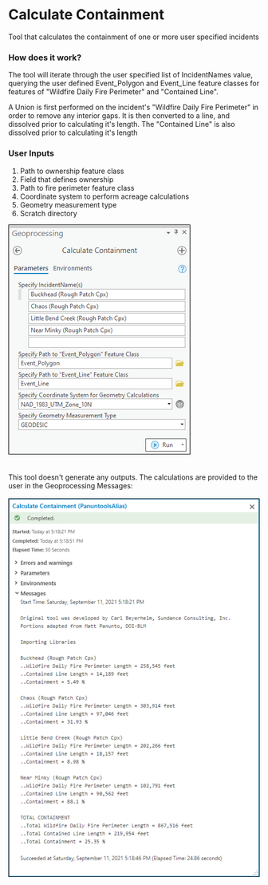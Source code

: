 # Calculate Containment

Tool that calculates the containment of one or more user specified incidents

### How does it work?

The tool will iterate through the user specified list of IncidentNames value, querying the user defined Event_Polygon and Event_Line feature classes for features of "Wildfire Daily Fire Perimeter" and "Contained Line". 

A Union is first performed on the incident's "Wildfire Daily Fire Perimeter" in order to remove any interior gaps. It is then converted to a line, and dissolved prior to calculating it's length. The "Contained Line" is also dissolved prior to calculating it's length



### User Inputs

1. Path to ownership feature class
2. Field that defines ownership
3. Path to fire perimeter feature class
4. Coordinate system to perform acreage calculations
5. Geometry measurement type
6. Scratch directory

![screenshot_CalculateContainment_1.png](/docs/screenshot_CalculateContainment_1.png?raw=true)
\
\
\
This tool doesn't generate any outputs. The calculations are provided to the user in the Geoprocessing Messages:
\
\
![screenshot_CalculateContainment_2.png](/docs/screenshot_CalculateContainment_2.png?raw=true)
